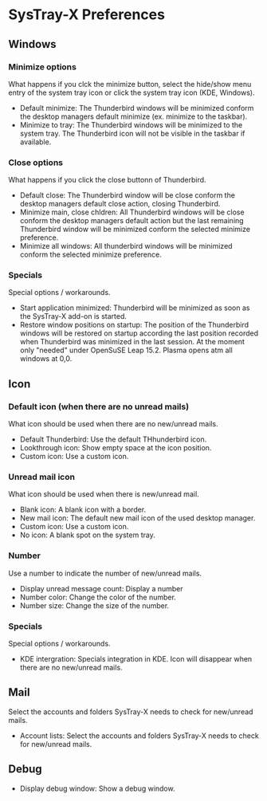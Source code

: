 # SysTray-X Preferences  

## Windows  

### Minimize options  

What happens if you clck the minimize button, select the hide/show menu entry of the system tray icon or click the system tray icon (KDE, Windows).  

- Default minimize: The Thunderbird windows will be minimized conform the desktop managers default minimize (ex. minimize to the taskbar).  
- Minimize to tray: The Thunderbird windows will be minimized to the system tray. The Thunderbird icon will not be visible in the taskbar if available.  

### Close options  

What happens if you click the close buttonn of Thunderbird.  

- Default close:                The Thunderbird window will be close conform the desktop managers default close action, closing Thunderbird.  
- Minimize main, close chldren: All Thunderbird windows will be close conform the desktop managers default action but the last remaining Thunderbird window will be minimized conform the selected minimize preference.  
- Minimize all windows:         All thunderbird windows will be minimized conform the selected minimize preference.  

### Specials

Special options / workarounds.  

- Start application minimized:          Thunderbird will be minimized as soon as the SysTray-X add-on is started.  
- Restore window positions on startup:  The position of the Thunderbird windows will be restored on startup according the last position recorded when Thunderbird was minimized in the last session. At the moment only "needed" under OpenSuSE Leap 15.2. Plasma opens atm all windows at 0,0.  

## Icon  

### Default icon (when there are no unread mails)  

What icon should be used when there are no new/unread mails.  

- Default Thunderbird:  Use the default THhunderbird icon.  
- Lookthrough icon:     Show empty space at the icon position.  
- Custom icon:          Use a custom icon.  

### Unread mail icon

What icon should be used when there is new/unread mail.

- Blank icon:     A blank icon with a border.  
- New mail icon:  The default new mail icon of the used desktop manager.  
- Custom icon:    Use a custom icon.  
- No icon:        A blank spot on the system tray.

### Number

Use a number to indicate the number of new/unread mails.

- Display unread message count:   Display a number  
- Number color: Change the color of the number.  
- Number size:  Change the size of the number.  


### Specials

Special options / workarounds.  

- KDE intergration: Specials integration in KDE. Icon will disappear when there are no new/unread mails.  


## Mail

Select the accounts and folders SysTray-X needs to check for new/unread mails.

- Account lists: Select the accounts and folders SysTray-X needs to check for new/unread mails.  

## Debug

- Display debug window: Show a debug window.  

